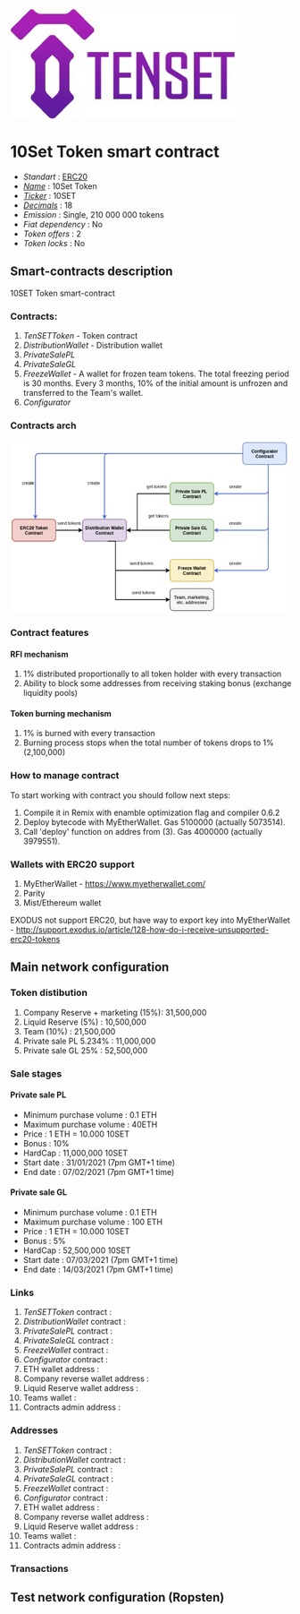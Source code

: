 ![10SET Token](logo.jpg "10SET Token")

# 10Set Token smart contract

* _Standart_        : [ERC20](https://github.com/ethereum/EIPs/blob/master/EIPS/eip-20.md)
* _[Name](https://github.com/ethereum/EIPs/blob/master/EIPS/eip-20.md#name)_            : 10Set Token
* _[Ticker](https://github.com/ethereum/EIPs/blob/master/EIPS/eip-20.md#symbol)_          : 10SET
* _[Decimals](https://github.com/ethereum/EIPs/blob/master/EIPS/eip-20.md#decimals)_        : 18
* _Emission_        : Single, 210 000 000 tokens
* _Fiat dependency_ : No
* _Token offers_    : 2
* _Token locks_     : No

## Smart-contracts description

10SET Token smart-contract

### Contracts:
1. _TenSETToken_ - Token contract
2. _DistributionWallet_ - Distribution wallet
3. _PrivateSalePL_ 
4. _PrivateSaleGL_ 
5. _FreezeWallet_ - A wallet for frozen team tokens. The total freezing period is 30 months. Every 3 months, 10% of the initial amount is unfrozen and transferred to the Team's wallet.
6. _Configurator_

### Contracts arch

![Arch](arch1.jpg "Arch")

### Contract features

#### RFI mechanism
1. 1% distributed proportionally to all token holder with every transaction
2. Ability to block some addresses from receiving staking bonus (exchange liquidity pools)

#### Token burning mechanism
1. 1% is burned with every transaction
2. Burning process stops when the total number of tokens drops to 1% (2,100,000)

### How to manage contract
To start working with contract you should follow next steps:
1. Compile it in Remix with enamble optimization flag and compiler 0.6.2
2. Deploy bytecode with MyEtherWallet. Gas 5100000 (actually 5073514).
3. Call 'deploy' function on addres from (3). Gas 4000000 (actually 3979551). 

### Wallets with ERC20 support
1. MyEtherWallet - https://www.myetherwallet.com/
2. Parity 
3. Mist/Ethereum wallet

EXODUS not support ERC20, but have way to export key into MyEtherWallet - http://support.exodus.io/article/128-how-do-i-receive-unsupported-erc20-tokens

## Main network configuration 

### Token distibution
1. Company Reserve + marketing (15%): 31,500,000 
2. Liquid Reserve (5%)              : 10,500,000
3. Team (10%)                       : 21,500,000
5. Private sale PL 5.234%           : 11,000,000
6. Private sale GL 25%              : 52,500,000

### Sale stages

#### Private sale PL
* Minimum purchase volume           : 0.1 ETH
* Maximum purchase volume           : 40ETH
* Price                             : 1 ETH = 10.000 10SET
* Bonus                             : 10%
* HardCap                           : 11,000,000 10SET
* Start date                        : 31/01/2021 (7pm GMT+1 time)
* End date                          : 07/02/2021 (7pm GMT+1 time)

#### Private sale GL
* Minimum purchase volume           : 0.1 ETH
* Maximum purchase volume           : 100 ETH
* Price                             : 1 ETH = 10.000 10SET
* Bonus                             : 5%
* HardCap                           : 52,500,000 10SET
* Start date                        : 07/03/2021 (7pm GMT+1 time)
* End date                          : 14/03/2021 (7pm GMT+1 time)

### Links 
1. _TenSETToken_ contract         :
2. _DistributionWallet_ contract  :
3. _PrivateSalePL_ contract       :
4. _PrivateSaleGL_ contract       :
5. _FreezeWallet_ contract        :
6. _Configurator_ contract        :
7. ETH wallet address             :
8. Company reverse wallet address :
9. Liquid Reserve wallet address  :
10. Teams wallet                  :
11. Contracts admin address       :

### Addresses 
1. _TenSETToken_ contract         :
2. _DistributionWallet_ contract  :
3. _PrivateSalePL_ contract       :
4. _PrivateSaleGL_ contract       :
5. _FreezeWallet_ contract        :
6. _Configurator_ contract        :
7. ETH wallet address             :
8. Company reverse wallet address :
9. Liquid Reserve wallet address  :
10. Teams wallet                  :
11. Contracts admin address       :

### Transactions


## Test network configuration (Ropsten)
